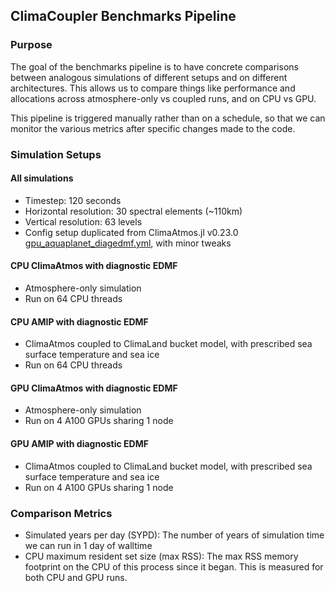 ## ClimaCoupler Benchmarks Pipeline

### Purpose
The goal of the benchmarks pipeline is to have concrete comparisons between
analogous simulations of different setups and on different architectures.
This allows us to compare things like performance and allocations across
atmosphere-only vs coupled runs, and on CPU vs GPU.

This pipeline is triggered manually rather than on a schedule, so that we
can monitor the various metrics after specific changes made to the code.

### Simulation Setups
#### All simulations
- Timestep: 120 seconds
- Horizontal resolution: 30 spectral elements (~110km)
- Vertical resolution: 63 levels
- Config setup duplicated from ClimaAtmos.jl v0.23.0
[gpu_aquaplanet_diagedmf.yml](https://github.com/CliMA/ClimaAtmos.jl/blob/v0.23.0/config/gpu_configs/gpu_aquaplanet_diagedmf.yml),
with minor tweaks

#### CPU ClimaAtmos with diagnostic EDMF
- Atmosphere-only simulation
- Run on 64 CPU threads

#### CPU AMIP with diagnostic EDMF
- ClimaAtmos coupled to ClimaLand bucket model, with prescribed sea surface
temperature and sea ice
- Run on 64 CPU threads

#### GPU ClimaAtmos with diagnostic EDMF
- Atmosphere-only simulation
- Run on 4 A100 GPUs sharing 1 node

#### GPU AMIP with diagnostic EDMF
- ClimaAtmos coupled to ClimaLand bucket model, with prescribed sea surface
temperature and sea ice
- Run on 4 A100 GPUs sharing 1 node

### Comparison Metrics
- Simulated years per day (SYPD): The number of years of simulation time we
can run in 1 day of walltime
- CPU maximum resident set size (max RSS): The max RSS memory footprint on the
CPU of this process since it began. This is measured for both CPU and GPU runs.
